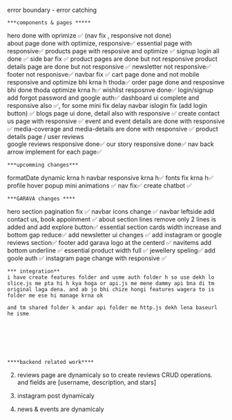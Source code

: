 error boundary - error catching

    ***components & pages *****
hero done with oprimize ✅ (nav fix , responsive not done)   
about page done with optimize, responsive✅
essential page with responsive✅
products page with resposive and optimize ✅
signup login all done ✅
side bar fix ✅
product pages are done but not responsive
product details page are done but not responsive ✅
newsletter not responsive✅
footer not responisve✅
navbar fix ✅
cart page done and not mobile responsive and optimize bhi krna h thoda✅
order page done and resposinve bhi done thoda optimize krna h✅
wishlist  resposnve done✅
login/signup add forgot password and google auth✅
dashboard ui complete and responsive also ✅, for some mini fix delay
navbar islogin fix (add login button) ✅
blogs page ui done, detail also  with responsive ✅ 
create contact us page   with responsive ✅ 
event and event details are done with responsive ✅ 
media-coverage and media-details are done with responsive ✅ 
product details page / user reviews  
google reviews  responsive done✅
our story  responsive done✅ nav
back arrow implement for each page✅

    ***upcomming changes***
formatDate dynamic krna h 
navbar responsive krna h✅
fonts fix krna h✅
profile hover popup mini animations  ✅
nav fix✅
create chatbot ✅




    ***GARAVA changes ****
hero section pagination fix ✅
navbar icons change  ✅ 
navbar leftside add contact us, book appoinment ✅
about section  lines remove only 2 lines is added and add explore button✅
essential section cards width increase and bottom gap reduce✅
add newsletter ui changes ✅
add instagram or google reviews section✅
footer add garava logo at the centerd ✅
navitems add bottom underline ✅
essential product width full ✅
jewellery speling✅
add goole auth ✅
instagram page change with responsive  ✅


    *** integration**
    i have create features folder and usme auth folder h so use dekh lo slice.js me pta hi h kya hoga or api.js me mene dammy api bna di tm original laga dena. and ab jo bhi chize hongi features wagera to is folder me ese hi manage krna ok

    and tm shared folder k andar api folder me http.js dekh lena baseurl he isme







    ****backend related work****


2) reviews page are dynamicaly so to create reviews CRUD operations. and fields are [username, description, and stars]

2) instagram post dynamicaly 

3) news & events are dynamicaly

